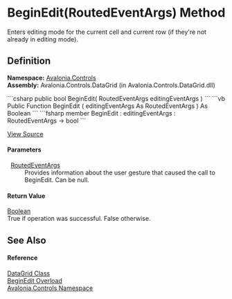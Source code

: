 # BeginEdit(RoutedEventArgs) Method


Enters editing mode for the current cell and current row (if they're not already in editing mode).



## Definition
**Namespace:** <a href="N_Avalonia_Controls">Avalonia.Controls</a>  
**Assembly:** Avalonia.Controls.DataGrid (in Avalonia.Controls.DataGrid.dll)

<Tabs groupId="api-code-preview">
<TabItem value="csharp" label="C#">
```csharp
public bool BeginEdit(
	RoutedEventArgs editingEventArgs
)
```
</TabItem>
<TabItem value="vb" label="VB">
```vb
Public Function BeginEdit ( 
	editingEventArgs As RoutedEventArgs
) As Boolean
```
</TabItem>
<TabItem value="fsharp" label="F#">
```fsharp
member BeginEdit : 
        editingEventArgs : RoutedEventArgs -> bool 
```
</TabItem>
</Tabs>



<a href="https://github.com/AvaloniaUI/Avalonia/tree/master/src/Avalonia.Controls.DataGrid/DataGrid.cs#L1975" title="View the source code">View Source</a>



#### Parameters
<dl><dt>  <a href="T_Avalonia_Interactivity_RoutedEventArgs">RoutedEventArgs</a></dt><dd>Provides information about the user gesture that caused the call to BeginEdit. Can be null.</dd></dl>

#### Return Value
<a href="https://learn.microsoft.com/dotnet/api/system.boolean" target="_blank" rel="noopener noreferrer">Boolean</a>  
True if operation was successful. False otherwise.

## See Also


#### Reference
<a href="T_Avalonia_Controls_DataGrid">DataGrid Class</a>  
<a href="Overload_Avalonia_Controls_DataGrid_BeginEdit">BeginEdit Overload</a>  
<a href="N_Avalonia_Controls">Avalonia.Controls Namespace</a>  

